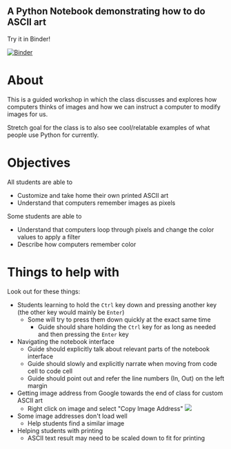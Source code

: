 ## A Python Notebook demonstrating how to do ASCII art

Try it in Binder!

[![Binder](https://mybinder.org/badge.svg)](https://mybinder.org/v2/gh/codeparkhouston/ascii-art/master?filepath=ASCII-Art.ipynb)

# About

This is a guided workshop in which the class discusses and explores how computers thinks of images and how we can instruct a computer to modify images for us.

Stretch goal for the class is to also see cool/relatable examples of what people use Python for currently.

# Objectives

All students are able to
- Customize and take home their own printed ASCII art
- Understand that computers remember images as pixels

Some students are able to
- Understand that computers loop through pixels and change the color values to apply a filter
- Describe how computers remember color

# Things to help with

Look out for these things:

- Students learning to hold the `Ctrl` key down and pressing another key (the other key would mainly be `Enter`)
  - Some will try to press them down quickly at the exact same time
    - Guide should share holding the `Ctrl` key for as long as needed and then pressing the `Enter` key
- Navigating the notebook interface
  - Guide should explicitly talk about relevant parts of the notebook interface
  - Guide should slowly and explicitly narrate when moving from code cell to code cell
  - Guide should point out and refer the line numbers (In, Out) on the left margin
- Getting image address from Google towards the end of class for custom ASCII art
  - Right click on image and select "Copy Image Address"
  ![](./assets/image.gif)
- Some image addresses don't load well
  - Help students find a similar image
- Helping students with printing
  - ASCII text result may need to be scaled down to fit for printing
